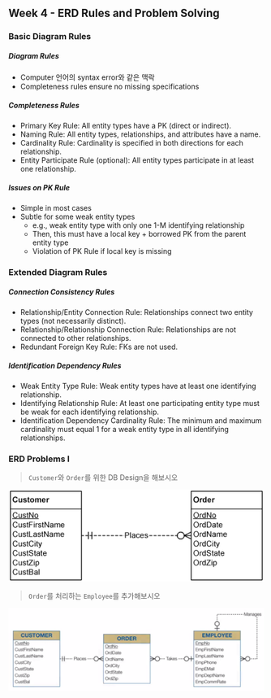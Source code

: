 ## Week 4 - ERD Rules and Problem Solving

### Basic Diagram Rules

##### Diagram Rules

- Computer 언어의 syntax error와 같은 맥락
- Completeness rules ensure no missing specifications

##### Completeness Rules
- Primary Key Rule: All entity types have a PK (direct or indirect).
- Naming Rule: All entity types, relationships, and attributes have a name.
- Cardinality Rule: Cardinality is specified in both directions for each relationship.
- Entity Participate Rule (optional): All entity types participate in at least one relationship.

##### Issues on PK Rule
- Simple in most cases
- Subtle for some weak entity types
  - e.g., weak entity type with only one 1-M identifying relationship
  - Then, this must have a local key + borrowed PK from the parent entity type
  - Violation of PK Rule if local key is missing


### Extended Diagram Rules

##### Connection Consistency Rules
- Relationship/Entity Connection Rule: Relationships connect two entity types (not necessarily distinct).
- Relationship/Relationship Connection Rule: Relationships are not connected to other relationships.
- Redundant Foreign Key Rule: FKs are not used.

##### Identification Dependency Rules
- Weak Entity Type Rule: Weak entity types have at least one identifying relationship.
- Identifying Relationship Rule: At least one participating entity type must be weak for each identifying relationship.
- Identification Dependency Cardinality Rule:
  The minimum and maximum cardinality must equal 1 for a weak entity type in all identifying relationships.


### ERD Problems I

> `Customer`와 `Order`를 위한 DB Design을 해보시오

![](images/week4-2-problem1-customer-and-order.png)

> `Order`를 처리하는 `Employee`를 추가해보시오

![](images/week4-2-problem1-add-employee.png)
